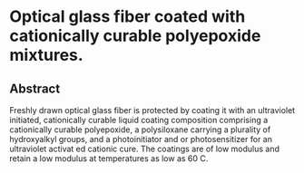 # Optical glass fiber coated with cationically curable polyepoxide mixtures.

## Abstract
Freshly drawn optical glass fiber is protected by coating it with an ultraviolet initiated, cationically curable liquid coating composition comprising a cationically curable polyepoxide, a polysiloxane carrying a plurality of hydroxyalkyl groups, and a photoinitiator and or photosensitizer for an ultraviolet activat ed cationic cure. The coatings are of low modulus and retain a low modulus at temperatures as low as 60 C.